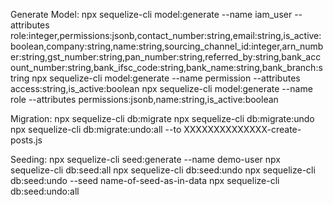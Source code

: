 Generate Model:
npx sequelize-cli model:generate --name iam_user --attributes role:integer,permissions:jsonb,contact_number:string,email:string,is_active:boolean,company:string,name:string,sourcing_channel_id:integer,arn_number:string,gst_number:string,pan_number:string,referred_by:string,bank_account_number:string,bank_ifsc_code:string,bank_name:string,bank_branch:string
npx sequelize-cli model:generate --name permission --attributes access:string,is_active:boolean
npx sequelize-cli model:generate --name role --attributes permissions:jsonb,name:string,is_active:boolean

Migration:
npx sequelize-cli db:migrate
npx sequelize-cli db:migrate:undo
npx sequelize-cli db:migrate:undo:all --to XXXXXXXXXXXXXX-create-posts.js

Seeding:
npx sequelize-cli seed:generate --name demo-user
npx sequelize-cli db:seed:all
npx sequelize-cli db:seed:undo
npx sequelize-cli db:seed:undo --seed name-of-seed-as-in-data
npx sequelize-cli db:seed:undo:all